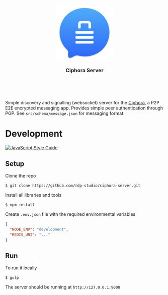 <h3 align="center">
  <br>
  <a href="https://github.com/rdp-studio/ciphora"><img src="https://raw.githubusercontent.com/HR/ciphora/master/build/icon.png" alt="Ciphora" width="180" style= "margin-bottom: 1rem"></a>
  <br>
  Ciphora Server
  <br>
  <br>
</h3>
<br>
<br>

Simple discovery and signalling (websocket) server for the [Ciphora](https://github.com/rdp-studio/ciphora), a P2P E2E encrypted messaging app.
Provides simple peer authentication through PGP. See `src/schema/message.json` for messaging format.


# Development
[![JavaScript Style Guide](https://cdn.rawgit.com/standard/standard/master/badge.svg)](https://github.com/standard/standard)

## Setup
Clone the repo
```
$ git clone https://github.com/rdp-studio/ciphora-server.git
```

Install all libraries and tools
```
$ npm install
```

Create `.env.json` file with the required environmental variables
```json
{
  "NODE_ENV": "development",
  "REDIS_URI": "..."
}
```

## Run
To run it locally
```
$ gulp
```

The server should be running at `http://127.0.0.1:9000`
